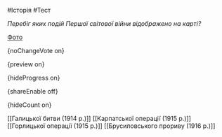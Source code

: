 #Історія #Тест

*Перебіг яких подій Першої світової війни відображено на карті?*

[Фото](https://zno.osvita.ua//doc/images/znotest/7/728/5.png)

{noChangeVote on}

{preview on}

{hideProgress on}

{shareEnable off}

{hideCount on}

[[Галицької битви (1914 р.)]]
[[Карпатської операції (1915 р.)]]
[[Горлицької операції (1915 р.)]]
[[Брусиловського прориву (1916 р.)]]
